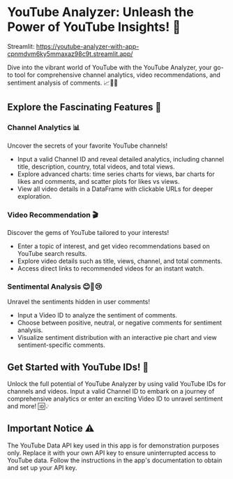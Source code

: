 # YouTube Analyzer: Unleash the Power of YouTube Insights! 🚀

Streamlit: https://youtube-analyzer-with-app-cpnmdvm6ky5mmaxaz98c9t.streamlit.app/

Dive into the vibrant world of YouTube with the YouTube Analyzer, your go-to tool for comprehensive channel analytics, video recommendations, and sentiment analysis of comments. 📈🎥👥

## Explore the Fascinating Features 🌟

### Channel Analytics 📊
Uncover the secrets of your favorite YouTube channels!
- Input a valid Channel ID and reveal detailed analytics, including channel title, description, country, total videos, and total views.
- Explore advanced charts: time series charts for views, bar charts for likes and comments, and scatter plots for likes vs views.
- View all video details in a DataFrame with clickable URLs for deeper exploration.

### Video Recommendation 🎬
Discover the gems of YouTube tailored to your interests!
- Enter a topic of interest, and get video recommendations based on YouTube search results.
- Explore video details such as title, views, channel, and total comments.
- Access direct links to recommended videos for an instant watch.

### Sentimental Analysis 😊🤖😢
Unravel the sentiments hidden in user comments!
- Input a Video ID to analyze the sentiment of comments.
- Choose between positive, neutral, or negative comments for sentiment analysis.
- Visualize sentiment distribution with an interactive pie chart and view sentiment-specific comments.

## Get Started with YouTube IDs! 🚀

Unlock the full potential of YouTube Analyzer by using valid YouTube IDs for channels and videos. Input a valid Channel ID to embark on a journey of comprehensive analytics or enter an exciting Video ID to unravel sentiment and more! 🆔💡

## Important Notice ⚠️

The YouTube Data API key used in this app is for demonstration purposes only. Replace it with your own API key to ensure uninterrupted access to YouTube data. Follow the instructions in the app's documentation to obtain and set up your API key.

